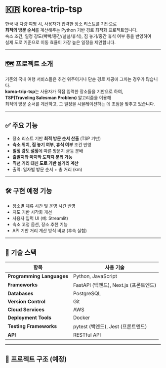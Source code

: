 # 🇰🇷 korea-trip-tsp

한국 내 차량 여행 시, 사용자가 입력한 장소 리스트를 기반으로  
**최적의 방문 순서**를 계산해주는 Python 기반 경로 최적화 프로젝트입니다.  
숙소 조건, 일정 강도(빡빡/중간/널널/휴식), 짐 놓기/중간 휴식 여부 등을 반영하여  
실제 도로 기준으로 이동 효율이 가장 높은 일정을 제안합니다.

---

## 🗺️ 프로젝트 소개

기존의 국내 여행 서비스들은 추천 위주이거나 단순 경로 제공에 그치는 경우가 많습니다.  
**korea-trip-tsp**는 사용자가 직접 입력한 장소들을 기반으로 하여,  
**TSP(Traveling Salesman Problem)** 알고리즘을 이용해  
최적의 방문 순서를 계산하고, 그 일정을 시뮬레이션하는 데 초점을 맞추고 있습니다.

---

## ✅ 주요 기능

- 장소 리스트 기반 **최적 방문 순서 산출** (TSP 기반)
- **숙소 위치, 짐 놓기 여부, 휴식 여부** 조건 반영
- **일정 강도 설정**에 따른 방문지 균등 분배
- **출발지와 마지막 도착지 분리 가능**
- **직선 거리 대신 도로 기반 실거리 계산**
- 출력: 일자별 방문 순서 + 총 거리 (km)

---

## 🛠️ 구현 예정 기능

- 장소별 체류 시간 및 운영 시간 반영
- 지도 기반 시각화 개선
- 사용자 입력 UI (예: Streamlit)
- 숙소 고정 옵션, 장소 추천 기능
- API 기반 거리 계산 방식 비교 (후속 실험)

---

## 🧰 기술 스택

| 항목               | 사용 기술                              |
|--------------------|----------------------------------------|
| **Programming Languages** | Python, JavaScript               |
| **Frameworks**     | FastAPI (백엔드), Next.js (프론트엔드) |
| **Databases**      | PostgreSQL                            |
| **Version Control**| Git                                    |
| **Cloud Services** | AWS                                    |
| **Deployment Tools**| Docker                                |
| **Testing Frameworks** | pytest (백엔드), Jest (프론트엔드) |
| **API**            | RESTful API                           |

---

## 📂 프로젝트 구조 (예정)

